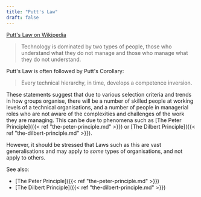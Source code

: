 ```yaml
---
title: "Putt's Law"
draft: false
---
```

[Putt's Law on Wikipedia](https://en.wikipedia.org/wiki/Putt%27s_Law_and_the_Successful_Technocrat)

> Technology is dominated by two types of people, those who understand what they do not manage and those who manage what they do not understand.

Putt's Law is often followed by Putt's Corollary:

> Every technical hierarchy, in time, develops a competence inversion.

These statements suggest that due to various selection criteria and trends in how groups organise, there will be a number of skilled people at working levels of a technical organisations, and a number of people in managerial roles who are not aware of the complexities and challenges of the work they are managing. This can be due to phenomena such as [The Peter Principle]({{< ref "the-peter-principle.md" >}}) or [The Dilbert Principle]({{< ref "the-dilbert-principle.md" >}}).

However, it should be stressed that Laws such as this are vast generalisations and may apply to _some_ types of organisations, and not apply to others.

See also:

- [The Peter Principle]({{< ref "the-peter-principle.md" >}})
- [The Dilbert Principle]({{< ref "the-dilbert-principle.md" >}})


